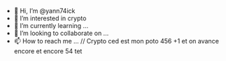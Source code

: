 - 👋 Hi, I’m @yann74ick
- 👀 I’m interested in crypto
- 🌱 I’m currently learning ...
- 💞️ I’m looking to collaborate on ...
- 📫 How to reach me ...
// Crypto ced est mon poto
456
+1 et on avance encore et encore
  54
  tet
<!---
yann74ick/yann74ick is a ✨ special ✨ repository because its `README.md` (this file) appears on your GitHub profile.
You can click the Preview link to take a look at your changes.
--->
